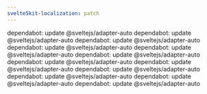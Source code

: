 ```yaml
---
svelte5kit-localization: patch
---
```


dependabot: update @sveltejs/adapter-auto
dependabot: update @sveltejs/adapter-auto
dependabot: update @sveltejs/adapter-auto
dependabot: update @sveltejs/adapter-auto
dependabot: update @sveltejs/adapter-auto
dependabot: update @sveltejs/adapter-auto
dependabot: update @sveltejs/adapter-auto
dependabot: update @sveltejs/adapter-auto
dependabot: update @sveltejs/adapter-auto
dependabot: update @sveltejs/adapter-auto
dependabot: update @sveltejs/adapter-auto
dependabot: update @sveltejs/adapter-auto
